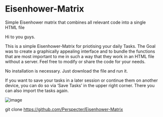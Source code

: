 # Eisenhower-Matrix
Simple Eisenhower matrix that combines all relevant code into a single HTML file

Hi to you guys.

This is a simple Eisenhower-Matrix for priotising your daily Tasks. The Goal was to create a graphically appealing interface and to bundle the functions that are most important to me in such a way that they work in an HTML file without a server. Feel free to modify or share the code for your needs. 

No installation is necessary. Just download the file and run it. 

If you want to save your tasks in a later session or continue them on another device, you can do so via ‘Save Tasks’ in the upper right corner. There you can also import the tasks again. 


![image](https://github.com/user-attachments/assets/1e6602f1-f61a-4ce8-b3cf-17b8a3857bb1)


git clone https://github.com/Perspecter/Eisenhower-Matrix
